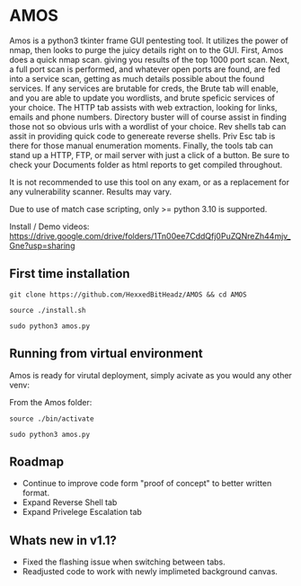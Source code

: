 # AMOS
Amos is a python3 tkinter frame GUI pentesting tool.  It utilizes the power of nmap, then looks to purge the juicy details right on to the GUI.  First, Amos does a quick nmap scan. giving you results of the top 1000 port scan.  Next, a full port scan is performed, and whatever open ports are found, are fed into a service scan, getting as much details possible about the found services.  If any services are brutable for creds, the Brute tab will enable, and you are able to update you wordlists, and brute speficic services of your choice.  The HTTP tab assists with web extraction, looking for links, emails and phone numbers.  Directory buster will of course assist in finding those not so obvious urls with a wordlist of your choice.  Rev shells tab can assit in providing quick code to genereate reverse shells.  Priv Esc tab is there for those manual enumeration moments.  Finally, the tools tab can stand up a HTTP, FTP, or mail server with just a click of a button.  Be sure to check your Documents folder as html reports to get compiled throughout.

It is not recommended to use this tool on any exam, or as a replacement for any vulnerability scanner.  Results may vary.

Due to use of match case scripting, only >= python 3.10 is supported.

Install / Demo videos: https://drive.google.com/drive/folders/1Tn00ee7CddQfj0PuZQNreZh44mjv_Gne?usp=sharing

## First time installation
```
git clone https://github.com/HexxedBitHeadz/AMOS && cd AMOS
```

```
source ./install.sh
```

```
sudo python3 amos.py
```

## Running from virtual environment
Amos is ready for virutal deployment, simply acivate as you would any other venv:

From the Amos folder:
```
source ./bin/activate
```

```
sudo python3 amos.py
```

## Roadmap
- Continue to improve code form "proof of concept" to better written format.
- Expand Reverse Shell tab
- Expand Privelege Escalation tab


## Whats new in v1.1?
- Fixed the flashing issue when switching between tabs.
- Readjusted code to work with newly implimeted background canvas.
